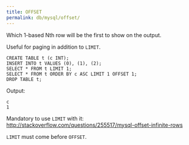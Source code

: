 ```yaml
---
title: OFFSET
permalink: db/mysql/offset/
---
```


Which 1-based Nth row will be the first to show on the output.

Useful for paging in addition to `LIMIT`.

    CREATE TABLE t (c INT);
    INSERT INTO t VALUES (0), (1), (2);
    SELECT * FROM t LIMIT 1;
    SELECT * FROM t ORDER BY c ASC LIMIT 1 OFFSET 1;
    DROP TABLE t;

Output:

    c
    1

Mandatory to use `LIMIT` with it: <http://stackoverflow.com/questions/255517/mysql-offset-infinite-rows>

`LIMIT` must come before `OFFSET`.
